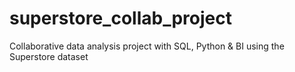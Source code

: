 # superstore_collab_project
Collaborative data analysis project with SQL, Python &amp; BI using the Superstore dataset
